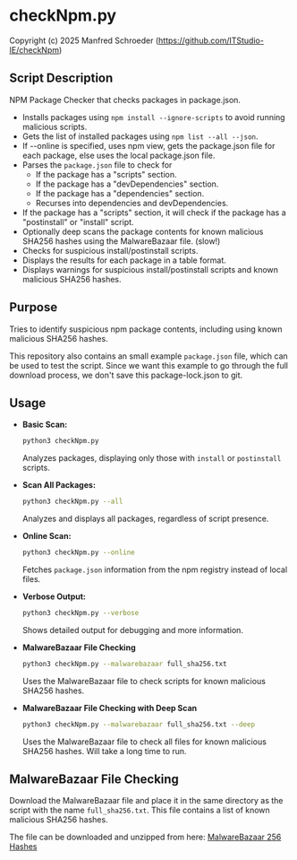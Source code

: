 # checkNpm.py
Copyright (c) 2025 Manfred Schroeder (https://github.com/ITStudio-IE/checkNpm)
## Script Description
NPM Package Checker that checks packages in package.json.
- Installs packages using `npm install --ignore-scripts` to avoid running malicious scripts.
- Gets the list of installed packages using `npm list --all --json`.
- If --online is specified, uses npm view, gets the package.json file for each package, else uses the local package.json file.
- Parses the `package.json` file to check for
    - If the package has a "scripts" section.
    - If the package has a "devDependencies" section.
    - If the package has a "dependencies" section.
    - Recurses into dependencies and devDependencies.
- If the package has a "scripts" section, it will check if the package has a "postinstall" or "install" script.
- Optionally deep scans the package contents for known malicious SHA256 hashes using the MalwareBazaar file. (slow!)
- Checks for suspicious install/postinstall scripts.
- Displays the results for each package in a table format.
- Displays warnings for suspicious install/postinstall scripts and known malicious SHA256 hashes.
## Purpose
Tries to identify suspicious npm package contents, including using known malicious SHA256 hashes.

This repository also contains an small example `package.json` file, which can be used to test the script. Since we want this example to go through the full download process, we don't save this package-lock.json to git.

## Usage

*   **Basic Scan:**
    ```bash
    python3 checkNpm.py
    ```
    Analyzes packages, displaying only those with `install` or `postinstall` scripts.

*   **Scan All Packages:**
    ```bash
    python3 checkNpm.py --all
    ```
    Analyzes and displays all packages, regardless of script presence.

*   **Online Scan:**
    ```bash
    python3 checkNpm.py --online
    ```
    Fetches `package.json` information from the npm registry instead of local files.

*   **Verbose Output:**
    ```bash
    python3 checkNpm.py --verbose
    ```
    Shows detailed output for debugging and more information.

*   **MalwareBazaar File Checking**
    ```bash
    python3 checkNpm.py --malwarebazaar full_sha256.txt
    ```
    Uses the MalwareBazaar file to check scripts for known malicious SHA256 hashes.

*   **MalwareBazaar File Checking with Deep Scan**
    ```bash
    python3 checkNpm.py --malwarebazaar full_sha256.txt --deep
    ```
    Uses the MalwareBazaar file to check all files for known malicious SHA256 hashes. Will take a long time to run.

## MalwareBazaar File Checking

Download the MalwareBazaar file and place it in the same directory as the script with the name `full_sha256.txt`. This file contains a list of known malicious SHA256 hashes.

The file can be downloaded and unzipped from here:
[MalwareBazaar 256 Hashes](https://bazaar.abuse.ch/export/txt/sha256/full/)
